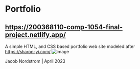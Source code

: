 # Portfolio
## https://200368110-comp-1054-final-project.netlify.app/
A simple HTML, and CSS based portfolio web site modeled after https://sharon-yi.com/
![image](https://github.com/jnordst/comp-1054-final-project/assets/12515630/b1f24d45-8a8d-4f9b-92eb-9c77f9b77ed2)

Jacob Nordstrom | April 2023
